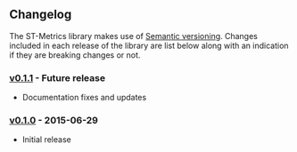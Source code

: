 ## Changelog

The ST-Metrics library makes use of [Semantic versioning](http://semver.org/). Changes included in
each release of the library are list below along with an indication if they are breaking changes or
not.

### [v0.1.1](https://github.com/smarter-travel-media/st-metrics/tree/master) - Future release
* Documentation fixes and updates


### [v0.1.0](https://github.com/smarter-travel-media/st-metrics/tree/st-metrics-0.1.0) - 2015-06-29 
* Initial release

